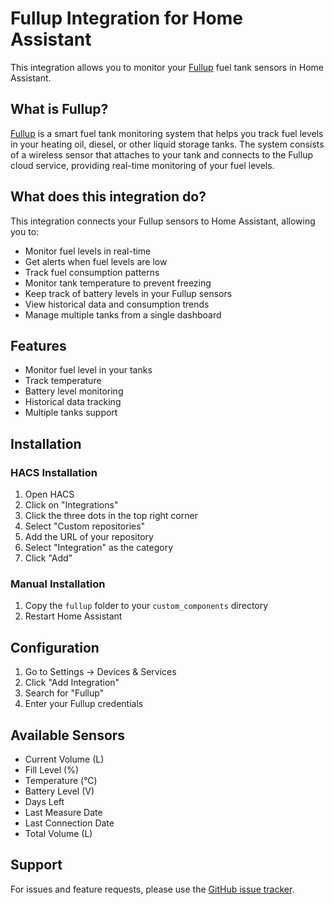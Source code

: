 # Fullup Integration for Home Assistant

This integration allows you to monitor your [Fullup](https://fullup.io/) fuel tank sensors in Home Assistant.

## What is Fullup?

[Fullup](https://fullup.io/) is a smart fuel tank monitoring system that helps you track fuel levels in your heating oil, diesel, or other liquid storage tanks. The system consists of a wireless sensor that attaches to your tank and connects to the Fullup cloud service, providing real-time monitoring of your fuel levels.

## What does this integration do?

This integration connects your Fullup sensors to Home Assistant, allowing you to:

- Monitor fuel levels in real-time
- Get alerts when fuel levels are low
- Track fuel consumption patterns
- Monitor tank temperature to prevent freezing
- Keep track of battery levels in your Fullup sensors
- View historical data and consumption trends
- Manage multiple tanks from a single dashboard

## Features

- Monitor fuel level in your tanks
- Track temperature
- Battery level monitoring
- Historical data tracking
- Multiple tanks support

## Installation

### HACS Installation

1. Open HACS
2. Click on "Integrations"
3. Click the three dots in the top right corner
4. Select "Custom repositories"
5. Add the URL of your repository
6. Select "Integration" as the category
7. Click "Add"

### Manual Installation

1. Copy the `fullup` folder to your `custom_components` directory
2. Restart Home Assistant

## Configuration

1. Go to Settings -> Devices & Services
2. Click "Add Integration"
3. Search for "Fullup"
4. Enter your Fullup credentials

## Available Sensors

- Current Volume (L)
- Fill Level (%)
- Temperature (°C)
- Battery Level (V)
- Days Left
- Last Measure Date
- Last Connection Date
- Total Volume (L)

## Support

For issues and feature requests, please use the [GitHub issue tracker](https://github.com/zedissime/fullup/issues).
